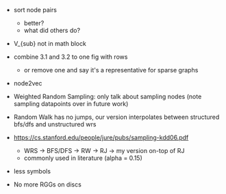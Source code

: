 - sort node pairs
  - better?
  - what did others do?
- V_{sub} not in math block
- combine 3.1 and 3.2 to one fig with rows
  - or remove one and say it's a representative for sparse graphs
- node2vec
- Weighted Random Sampling: only talk about sampling nodes (note sampling datapoints over in future work)
- Random Walk has no jumps, our version interpolates between structured bfs/dfs and unstructured wrs
- https://cs.stanford.edu/people/jure/pubs/sampling-kdd06.pdf
  - WRS -> BFS/DFS -> RW -> RJ -> my version on-top of RJ
  - commonly used in literature (alpha = 0.15)
- less symbols



- No more RGGs on discs
